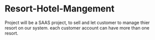 # Resort-Hotel-Mangement
Project will be a SAAS project, to sell and let customer to manage thier resort on our system. each customer account can have more than one resort.
